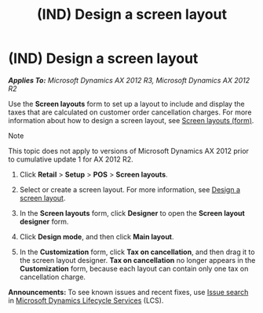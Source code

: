 ﻿---
title: (IND) Design a screen layout
TOCTitle: (IND) Design a screen layout
ms:assetid: 9b59412a-e095-43d4-ba98-67d351b51221
ms:mtpsurl: https://technet.microsoft.com/en-us/library/Dn308520(v=AX.60)
ms:contentKeyID: 54971746
ms.date: 05/16/2014
mtps_version: v=AX.60
f1_keywords:
- Forms.RetailTillLayout
- IN - 00015
---

# (IND) Design a screen layout 


_**Applies To:** Microsoft Dynamics AX 2012 R3, Microsoft Dynamics AX 2012 R2_

Use the **Screen layouts** form to set up a layout to include and display the taxes that are calculated on customer order cancellation charges. For more information about how to design a screen layout, see [Screen layouts (form)](https://technet.microsoft.com/en-us/library/hh597310\(v=ax.60\)).


> [!NOTE]
> <P>This topic does not apply to versions of Microsoft Dynamics AX 2012 prior to cumulative update 1 for AX 2012 R2.</P>



1.  Click **Retail** \> **Setup** \> **POS** \> **Screen layouts**.

2.  Select or create a screen layout. For more information, see [Design a screen layout](design-a-screen-layout.md).

3.  In the **Screen layouts** form, click **Designer** to open the **Screen layout designer** form.

4.  Click **Design mode**, and then click **Main layout**.

5.  In the **Customization** form, click **Tax on cancellation**, and then drag it to the screen layout designer. **Tax on cancellation** no longer appears in the **Customization** form, because each layout can contain only one tax on cancellation charge.

  
**Announcements:** To see known issues and recent fixes, use [Issue search](http://go.microsoft.com/fwlink/?linkid=389258) in [Microsoft Dynamics Lifecycle Services](http://go.microsoft.com/fwlink/?linkid=306505) (LCS).

